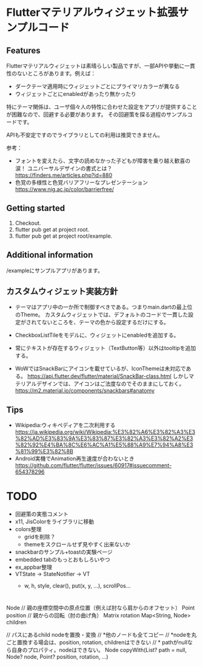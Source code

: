 # Flutterマテリアルウィジェット拡張サンプルコード

## Features

Flutterマテリアルウィジェットは素晴らしい製品ですが、一部APIや挙動に一貫性のないところがあります。例えば：

* ダークテーマ適用時にウィジェットごとにプライマリカラーが異なる
* ウィジェットごとにenabledがあったり無かったり

特にテーマ関係は、ユーザ個々人の特性に合わせた設定をアプリが提供することが困難なので、回避する必要があります。
その回避策を探る過程のサンプルコードです。

APIも不安定ですのでライブラリとしての利用は推奨できません。

参考：
* フォントを変えたら、文字の読めなかった子どもが障害を乗り越え歓喜の涙！ ユニバーサルデザインの書式とは？  
  https://finders.me/articles.php?id=880
* 色覚の多様性と色覚バリアフリーなプレゼンテーション  
  https://www.nig.ac.jp/color/barrierfree/

## Getting started

1. Checkout.
2. flutter pub get at project root.
3. flutter pub get at project root/example.

## Additional information

/exampleにサンプルアプリがあります。

## カスタムウィジェット実装方針

* テーマはアプリ中の一か所で制御すべきである。つまりmain.dartの最上位のTheme。
  カスタムウィジェットでは、デフォルトのコードで一貫した設定がされてないところを、テーマの色から設定するだけにする。

* CheckboxListTileをモデルに、ウィジェットにenabledを追加する。

* 常にテキストが存在するウィジェット（TextButton等）以外はtooltipを追加する。

* WoWではSnackBarにアイコンを載せているが、IconThemeは未対応である。
  https://api.flutter.dev/flutter/material/SnackBar-class.html
  しかしマテリアルデザインでは、アイコンはご法度なのでそのままにしておく。
  https://m2.material.io/components/snackbars#anatomy

## Tips

* Wikipedia:ウィキペディアを二次利用する  
  https://ja.wikipedia.org/wiki/Wikipedia:%E3%82%A6%E3%82%A3%E3%82%AD%E3%83%9A%E3%83%87%E3%82%A3%E3%82%A2%E3%82%92%E4%BA%8C%E6%AC%A1%E5%88%A9%E7%94%A8%E3%81%99%E3%82%8B
* Android実機でAnimation再生速度が合わないとき  
  https://github.com/flutter/flutter/issues/60917#issuecomment-654378296

# TODO

* 回避策の実態コメント
* x11, JisColorをライブラリに移動
* colors整理
  * gridを削除？
  * themeをスクロールせず見やすく出来ないか
* snackbarのサンプル+toastの実験ページ
* embedded tabのもっとおもしろいやつ
* ex_appbar整理
* VTState -> StateNotifier<VTState> -> VT
  * w, h, style, clear(), put(x, y, ...), scrollPos...

# 

Node
  // 親の座標空間中の原点位置（例えば肘なら肩からのオフセット）
  Point position
  // 親からの回転（肘の曲げ角）
  Matrix rotation
  Map<String, Node> children

  // パスにあるchild nodeを置換・変換
  // *他のノードも全てコピー
  // *nodeを丸ごと置換する場会は、position, rotation, childrenはできない
  // * pathがnullなら自身のプロパティ。nodeはできない。
  Node copyWith(List<string>? path = null, Node? node, Point? position, rotation, ...)
  

  
